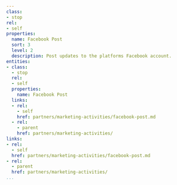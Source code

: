 ```yaml
---
class:
- stop
rel:
- self
properties:
  name: Facebook Post
  sort: 3
  level: 2
  description: Post updates to the platforms Facebook account.
entities:
- class:
  - stop
  rel:
  - self
  properties:
    name: Facebook Post
  links:
  - rel:
    - self
    href: partners/marketing-activities/facebook-post.md
  - rel:
    - parent
    href: partners/marketing-activities/
links:
- rel:
  - self
  href: partners/marketing-activities/facebook-post.md
- rel:
  - parent
  href: partners/marketing-activities/
...
```

